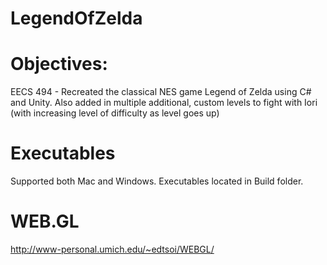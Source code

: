 # LegendOfZelda

# Objectives:
EECS 494 - Recreated the classical NES game Legend of Zelda using C# and Unity. Also added in multiple additional, custom levels to fight with Iori (with increasing level of difficulty as level goes up)

# Executables 
Supported both Mac and Windows. Executables located in Build folder. 

# WEB.GL
http://www-personal.umich.edu/~edtsoi/WEBGL/
